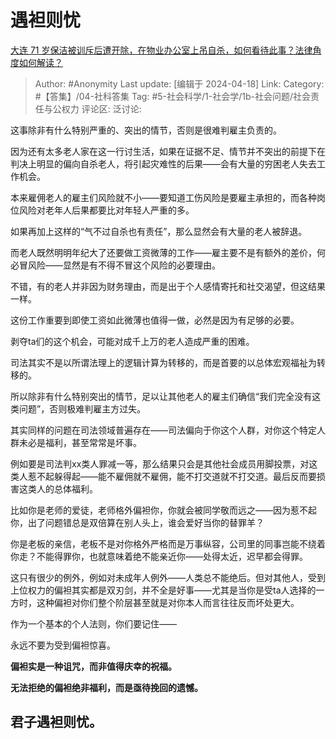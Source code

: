 # 遇袒则忧
[大连 71 岁保洁被训斥后遭开除，在物业办公室上吊自杀，如何看待此事？法律角度如何解读？](https://www.zhihu.com/question/653024079/answer/3469732240)

> Author: #Anonymity
> Last update: [编辑于 2024-04-18]
> Link:
> Category: #【答集】/04-社科答集 
> Tag: #5-社会科学/1-社会学/1b-社会问题/社会责任与公权力 
> 评论区:
> 泛讨论:

这事除非有什么特别严重的、突出的情节，否则是很难判雇主负责的。

因为还有太多老人家在这一行讨生活，如果在证据不足、情节并不突出的前提下在判决上明显的偏向自杀老人，将引起灾难性的后果——会有大量的穷困老人失去工作机会。

本来雇佣老人的雇主们风险就不小——要知道工伤风险是要雇主承担的，而各种岗位风险对老年人后果都要比对年轻人严重的多。

如果再加上这样的“气不过自杀也有责任”，那么显然会有大量的老人被辞退。

而老人既然明明年纪大了还要做工资微薄的工作——雇主要不是有额外的差价，何必冒风险——显然是有不得不冒这个风险的必要理由。

不错，有的老人并非因为财务理由，而是出于个人感情寄托和社交渴望，但这结果一样。

这份工作重要到即使工资如此微薄也值得一做，必然是因为有足够的必要。

剥夺ta们的这个机会，可能对成千上万的老人造成严重的困难。

司法其实不是以所谓法理上的逻辑计算为转移的，而是首要的以总体宏观福祉为转移的。

所以除非有什么特别突出的情节，足以让其他老人的雇主们确信“我们完全没有这类问题”，否则极难判雇主方过失。

其实同样的问题在司法领域普遍存在——司法偏向于你这个人群，对你这个特定人群未必是福利，甚至常常是坏事。

例如要是司法判xx类人罪减一等，那么结果只会是其他社会成员用脚投票，对这类人惹不起躲得起——能不雇佣就不雇佣，能不打交道就不打交道。最后反而要损害这类人的总体福利。

比如你是老师的爱徒，老师格外偏袒你，你就会被同学敬而远之——因为惹不起你，出了问题错总是双倍算在别人头上，谁会爱好当你的替罪羊？

你是老板的亲信，老板不是对你格外严格而是万事纵容，公司里的同事岂能不绕着你走？不能得罪你，也就意味着绝不能亲近你——处得太近，迟早都会得罪。

这只有很少的例外，例如对未成年人例外——人类总不能绝后。但对其他人，受到上位权力的偏袒其实都是双刃剑，并不全是好事——尤其是当你是受ta人选择的一方时，这种偏袒对你们整个阶层甚至就是对你本人而言往往反而坏处更大。

作为一个基本的个人法则，你们要记住——

永远不要为受到偏袒惊喜。

**偏袒实是一种诅咒，而非值得庆幸的祝福。**

**无法拒绝的偏袒绝非福利，而是亟待挽回的遗憾。**

## 君子遇袒则忧。 ##